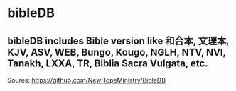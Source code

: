 # bibleDB

## bibleDB includes Bible version like 和合本, 文理本, KJV, ASV, WEB, Bungo, Kougo, NGLH, NTV, NVI, Tanakh, LXXA, TR, Biblia Sacra Vulgata, etc.
Soures:
https://github.com/NewHopeMinistry/BibleDB
